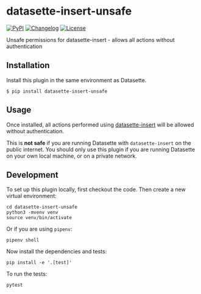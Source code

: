 # datasette-insert-unsafe

[![PyPI](https://img.shields.io/pypi/v/datasette-insert-unsafe.svg)](https://pypi.org/project/datasette-insert-unsafe/)
[![Changelog](https://img.shields.io/github/v/release/simonw/datasette-insert-unsafe?include_prereleases&label=changelog)](https://github.com/simonw/datasette-insert-unsafe/releases)
[![License](https://img.shields.io/badge/license-Apache%202.0-blue.svg)](https://github.com/simonw/datasette-insert-unsafe/blob/master/LICENSE)

Unsafe permissions for datasette-insert - allows all actions without authentication

## Installation

Install this plugin in the same environment as Datasette.

    $ pip install datasette-insert-unsafe

## Usage

Once installed, all actions performed using [datasette-insert](https://github.com/simonw/datasette-insert) will be allowed without authentication.

This is **not safe** if you are running Datasette with `datasette-insert` on the public internet. You should only use this plugin if you are running Datasette on your own local machine, or on a private network.

## Development

To set up this plugin locally, first checkout the code. Then create a new virtual environment:

    cd datasette-insert-unsafe
    python3 -mvenv venv
    source venv/bin/activate

Or if you are using `pipenv`:

    pipenv shell

Now install the dependencies and tests:

    pip install -e '.[test]'

To run the tests:

    pytest
